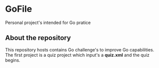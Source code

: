 # GoFile
Personal project's intended for Go pratice

## About the repository

This repository hosts contains Go challenge's to improve Go capabilities. 
The first project is a quiz project which input's a **quiz.xml** and the quiz begins.
